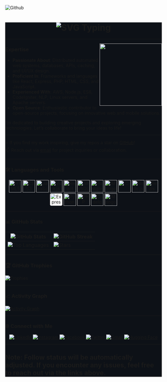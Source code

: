 ![Github](https://i.pinimg.com/736x/81/29/92/812992f44a2cd6e6787b8b61209abf48.jpg)
<div style="background-color: #0d1117;">


<h1 align="center">
  <picture>
    <source media="(prefers-color-scheme: light)" srcset="https://readme-typing-svg.demolab.com?font=Space+Mono&center=true&vCenter=true&size=40&duration=4000&pause=9&color=58a6ff&random=false&width=650&height=55&lines=Hello+There+!;I'm+Godfrey+Matagaro;It's+Nice+To+Meet+You+!">
    <source media="(prefers-color-scheme: dark)" srcset="https://readme-typing-svg.demolab.com?font=Space+Mono&center=true&vCenter=true&size=40&duration=4000&pause=9&color=E6EDF3&random=false&width=650&height=55&lines=Hello+There+!;I'm+Godfrey+Matagaro;It's+Nice+To+Meet+You+!">
    <img alt="SVG Typing" src="https://readme-typing-svg.demolab.com?font=Space+Mono&center=true&vCenter=true&size=40&duration=4000&pause=9&color=36BCF7FF&random=false&width=650&height=55&lines=Hey+There+!;I'm+Godfrey+Matagaro;It's+Nice+To+Meet+You+!">
  </picture>
</h1>



---

<img align="right" height="200" src="https://i.pinimg.com/736x/68/05/df/6805df5c7dce83a617d8a3f6f9a7fd1d.jpg" />



### Expertise
- **Passionate About**: Distributed automated web systems, databases, APIs, caching, and UI/UX design.
- **Proficient In**: Frameworks and languages like React, Express, PHP, HTML, CSS, and JavaScript.
- **Experienced With**: AWS, Node.js, ES6, CodeIgniter, NLP, Linux servers, and Apache servers.
- **Open Source**: Enthusiastic contributor to open-source projects, focusing on innovative web and mobile solutions. 



I’m dedicated to building creative projects and exploring emerging technologies. Let’s collaborate to bring your ideas to life!

---
⭐️ If you find my work inspiring, give my repos a star on [GitHub](https://github.com/godyracks)!  
📫 Reach out via [email](mailto:info@rackssoftwares.co.ke) for project inquiries or collaboration.

---

### 🛠 Languages and Tools
<div align="center">
  <img src="https://cdn.jsdelivr.net/gh/devicons/devicon/icons/html5/html5-original.svg" height="40" alt="HTML5" />
  <img src="https://cdn.jsdelivr.net/gh/devicons/devicon/icons/css3/css3-original.svg" height="40" alt="CSS3" />
  <img src="https://cdn.jsdelivr.net/gh/devicons/devicon/icons/javascript/javascript-original.svg" height="40" alt="JavaScript" />
  <img src="https://cdn.jsdelivr.net/gh/devicons/devicon/icons/vuejs/vuejs-original.svg" height="40" alt="Vue.js" />
  <img src="https://cdn.jsdelivr.net/gh/devicons/devicon/icons/react/react-original.svg" height="40" alt="React" />
  <img src="https://cdn.jsdelivr.net/gh/devicons/devicon/icons/mysql/mysql-original.svg" height="40" alt="MySQL" />
  <img src="https://cdn.jsdelivr.net/gh/devicons/devicon/icons/postgresql/postgresql-original.svg" height="40" alt="PostgreSQL" />
  <img src="https://cdn.jsdelivr.net/gh/devicons/devicon/icons/mongodb/mongodb-original.svg" height="40" alt="MongoDB" />
  <img src="https://cdn.jsdelivr.net/gh/devicons/devicon/icons/c/c-original.svg" height="40" alt="C" />
  <img src="https://cdn.jsdelivr.net/gh/devicons/devicon/icons/nodejs/nodejs-original.svg" height="40" alt="Node.js" />
  <img src="https://cdn.jsdelivr.net/gh/devicons/devicon/icons/redis/redis-original.svg" height="40" alt="Redis" />
  <img src="https://cdn.jsdelivr.net/gh/devicons/devicon/icons/express/express-original.svg" height="40" style="background:white; border-radius: 5px;" alt="Express" />
  <img src="https://cdn.jsdelivr.net/gh/devicons/devicon/icons/python/python-original.svg" height="40" alt="Python" />
  <img src="https://cdn.jsdelivr.net/gh/devicons/devicon/icons/php/php-original.svg" height="40" alt="PHP" />
  <img src="https://cdn.jsdelivr.net/gh/devicons/devicon/icons/codeigniter/codeigniter-plain.svg" height="40" alt="CodeIgniter" />
  <img src="https://cdn.jsdelivr.net/gh/devicons/devicon/icons/mongoose/mongoose-original.svg" height="40" alt="Mongoose" />
</div>




---

### 📊 GitHub Stats
| ![GitHub Stats](https://github-readme-stats.vercel.app/api?username=godyracks&show_icons=true&theme=radical) | ![GitHub Streak](https://github-readme-streak-stats.herokuapp.com/?user=godyracks&theme=radical) |
| --- | --- |
| ![Top Languages](https://github-readme-stats.vercel.app/api/top-langs/?username=godyracks&langs_count=8&theme=radical&layout=compact) | ![Stars](http://github-profile-summary-cards.vercel.app/api/cards/productive-time?username=godyracks&theme=radical&utcOffset=5.45) |

---

### 🏆 GitHub Trophies
![Trophies](https://github-profile-trophy.vercel.app/?username=godyracks&theme=radical&no-frame=false&no-bg=true&margin-w=5)

---

### 📈 Activity Graph
[![Activity Graph](https://github-readme-activity-graph.vercel.app/graph?username=godyracks&bg_color=0D1117&color=7F3FBF&line=7F3FBF&point=7F3FBF&area_color=FFFFFF&title_color=FFFFFF&area=true&border_color=7F3FBF)](https://github.com/godyracks)

---

### 🌐 Connect with Me
<div align="center">
  <a href="https://www.linkedin.com/in/godfrey-matagaro/" target="_blank">
    <img src="https://img.shields.io/badge/LinkedIn-0077B5?style=for-the-badge&logo=linkedin&logoColor=white" alt="LinkedIn">
  </a>
  <a href="https://www.instagram.com/godyracks/" target="_blank">
    <img src="https://img.shields.io/badge/Instagram-E4405F?style=for-the-badge&logo=instagram&logoColor=white" alt="Instagram">
  </a>
  <a href="https://www.facebook.com/godyracks" target="_blank">
    <img src="https://img.shields.io/badge/Facebook-1877F2?style=for-the-badge&logo=facebook&logoColor=white" alt="Facebook">
  </a>
  <a href="https://twitter.com/godyracks/" target="_blank">
    <img src="https://img.shields.io/badge/Twitter-1DA1F2?style=for-the-badge&logo=twitter&logoColor=white" alt="Twitter">
  </a>
  <a href="mailto:godyracks@gmail.com" target="_blank">
    <img src="https://img.shields.io/badge/Gmail-D14836?style=for-the-badge&logo=gmail&logoColor=white" alt="Gmail">
  </a>
  <a href="https://tiktok.com/@gody.racks" target="_blank">
    <img src="https://img.shields.io/badge/Tiktok-blue?style=for-the-badge&logo=Tiktok" alt="Hugging Face">
  </a>
</div>

---

Note: Follow status will be automatically adjusted. If you encounter any issues, feel free to reach out via the links above.
---


